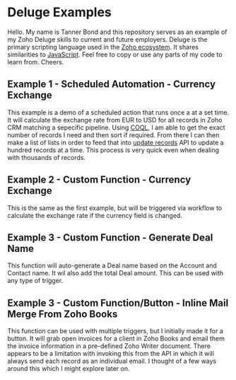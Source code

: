 # Deluge Examples
Hello. My name is Tanner Bond and this repository serves as an example of my Zoho Deluge skills to current and future employers. Deluge is the primary scripting language used in the [Zoho ecosystem](https://www.zoho.com/deluge/). It shares similarities to [JavaScript](https://en.wikipedia.org/wiki/JavaScript). Feel free to copy or use any parts of my code to learn from. Cheers.

## Example 1 - Scheduled Automation - Currency Exchange
This example is a demo of a scheduled action that runs once a at a set time. It will calculate the exchange rate from EUR to USD for all records in Zoho CRM matching a sepecific pipeline. Using [COQL](https://www.zoho.com/crm/developer/docs/api/v8/COQL-Overview.html), I am able to get the exact number of records I need and then sort if required. From there I can then make a list of lists in order to feed that into [update records](https://www.zoho.com/deluge/help/crm/bulk-update-records.html) API to update a hundred records at a time. This process is very quick even when dealing with thousands of records.

## Example 2 - Custom Function - Currency Exchange
This is the same as the first example, but will be triggered via workflow to calculate the exchange rate if the currency field is changed.

## Example 3 - Custom Function - Generate Deal Name
This function will auto-generate a Deal name based on the Account and Contact name. It wil also add the total Deal amount. This can be used with any type of trigger.

## Example 3 - Custom Function/Button - Inline Mail Merge From Zoho Books
This function can be used with multiple triggers, but I initially made it for a button. It will grab open invoices for a client in Zoho Books and email them the invoice information in a pre-defined Zoho Writer document. There appears to be a limitation with invoking this from the API in which it will always send each record as an individual email. I thought of a few ways around this which I might explore later on.
